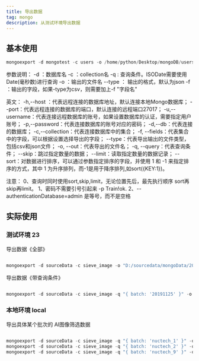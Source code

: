 ```yaml
---
title: 导出数据
tag: mongo
description: 从测试环境导出数据
---
```


## 基本使用

```js
mongoexport -d mongotest -c users -o /home/python/Desktop/mongoDB/users.json --type json -f  "_id,user_id,user_name,age,status" -h IP --port 27018 -u root -p Train!ok. --authenticationDatabase=admin [--upsert]
```

参数说明：
            -d ：数据库名
            -c ：collection名
            -q : 查询条件。ISODate需要使用Date(毫秒数)进行查询
            -o ：输出的文件名
            --type ： 输出的格式，默认为json
            -f ：输出的字段，如果-type为csv，则需要加上-f "字段名"

英文：
            -h,--host ：代表远程连接的数据库地址，默认连接本地Mongo数据库；
            --port：代表远程连接的数据库的端口，默认连接的远程端口27017；
            -u,--username：代表连接远程数据库的账号，如果设置数据库的认证，需要指定用户账号；
            -p,--password：代表连接数据库的账号对应的密码；
            -d,--db：代表连接的数据库；
            -c,--collection：代表连接数据库中的集合；
            -f, --fields：代表集合中的字段，可以根据设置选择导出的字段；
            --type：代表导出输出的文件类型，包括csv和json文件；
            -o, --out：代表导出的文件名；
            -q, --query：代表查询条件；
            --skip：跳过指定数量的数据；
            --limit：读取指定数量的数据记录；
            --sort：对数据进行排序，可以通过参数指定排序的字段，并使用 1 和 -1 来指定排序的方式，其中 1 为升序排列，而-1是用于降序排列,如sort({KEY:1})。

注意：
0、查询时同时使用sort,skip,limit，无论位置先后，最先执行顺序 sort再skip再limit。
1、密码不需要引号引起来 -p Train!ok.
2、--authenticationDatabase=admin  是等号，而不是空格

## 实际使用

### 测试环境 23

导出数据《全部》

```js

mongoexport -d sourceData -c sieve_image -o "D:/sourcedata/mongoData/20191218_sieve_image_all.json" --type json -h "10.15.225.23" --port 27017 -u root -p root123 --authenticationDatabase=admin

```

导出数据《带查询条件》

```js

mongoexport -d sourceData -c sieve_image -q "{ batch: '20191125' }" -o "D:/sourcedata/mongoData/20191218_sieve_image_all.json" --type json -h "10.15.225.23" --port 27017 -u root -p root123 --authenticationDatabase=admin
```

### 本地环境 local

导出具体某个批次的 AI图像筛选数据

```js

mongoexport -d sourceData -c sieve_image -q "{ batch: 'nuctech_1' }" -o "D:/sourcedata/mongoData/20191218_sieve_image_nuctech_1.json" --type json
mongoexport -d sourceData -c sieve_image -q "{ batch: 'nuctech_2' }" -o "D:/sourcedata/mongoData/20191225_sieve_image_nuctech_2.json" --type json
mongoexport -d sourceData -c sieve_image -q "{ batch: 'nuctech_9' }" -o "D:/sourcedata/mongoData/20191231_sieve_image_nuctech_9.json" --type json

```
